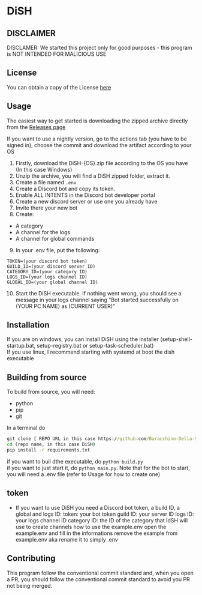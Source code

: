 # DiSH

## DISCLAIMER
DISCLAMER: We started this project only for good purposes - this program is NOT INTENDED FOR MALICIOUS USE
## License

You can obtain a copy of the License [here](LICENSE)

## Usage
The easiest way to get started is downloading the zipped archive directly from the [Releases page](https://github.com/barachino-della-scuola/DiSH/releases/latest)

If you want to use a nightly version, go to the actions tab (you have to be signed in), choose the commit and download the artifact according to your OS

1. Firstly, download the DiSH-{OS}.zip file according to the OS you have (In this case Windows)
2. Unzip the archive, you will find a DiSH zipped folder, extract it.
3. Create a file named `.env`.
4. Create a Discord bot and copy its token.
5. Enable ALL INTENTS in the Discord bot developer portal
6. Create a new discord server or use one you already have
7. Invite there your new bot
8. Create:
- A category
- A channel for the logs
- A channel for global commands
9. In your .env file, put the following:
```env
TOKEN=(your discord bot token)
GUILD_ID=(your discord server ID)
CATEGORY_ID=(your category ID)
LOGS_ID=(your logs channel ID)
GLOBAL_ID=(your global channel ID)
```
10. Start the DiSH executable. If nothing went wrong, you should see a message in your logs channel saying "Bot started successfully on (YOUR PC NAME) as (CURRENT USER)"

## Installation
If you are on windows, you can install DiSH using the installer (setup-shell-startup.bat, setup-registry.bat or setup-task-scheduler.bat)
<br>If you use linux, I recommend starting with systemd at boot the dish executable

## Building from source
To build from source, you will need: 
- python
- pip
- git

In a terminal do 
``` bat
git clone [ REPO URL in this case https://github.com/Baracchino-Della-Scuola/DiSH ]
cd (repo name, in this case DiSH)
pip install -r requirements.txt
```
if you want to buil dthe executable, do `python build.py`<br>
if you want to just start it, do `python main.py`. Note that for the bot to start, you will need a .env file (refer to Usage for how to create one)

## token
- If you want to use DiSH you need a Discord bot token, a build ID, a global and logs ID:
token: your bot token
guild ID: your server ID
logs ID: your logs channel ID
category ID: the ID of the category that IdSH will use to create channels
how to use the example.env
open the example.env and fill in the informations
remove the example from example.env aka rename it to simply .env

## Contributing
This program follow the conventional commit standard and, when you open a PR, you should follow the conventional commit standard to avoid you PR not being merged.

